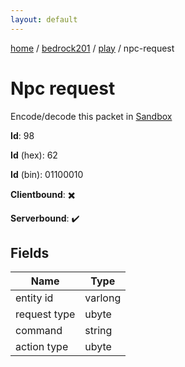 ```yaml
---
layout: default
---
```


[home](/)  /  [bedrock201](/protocol/bedrock201)  /  [play](/protocol/bedrock201/play)  /  npc-request

# Npc request

Encode/decode this packet in [Sandbox](../../../sandbox/bedrock201#Play.NpcRequest)

**Id**: 98

**Id** (hex): 62

**Id** (bin): 01100010

**Clientbound**: ✖️

**Serverbound**: ✔️

## Fields

Name | Type
---|---
entity id | varlong
request type | ubyte
command | string
action type | ubyte

